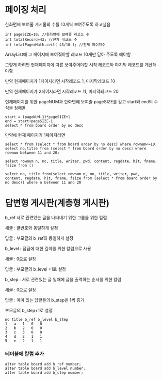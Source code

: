 # 페이징 처리
한화면에 보여줄 게시물의 수를 10개씩 보여주도록 하고싶음
```
int pageSIZE=10; //한화면에 보여줄 레코드 수
int totalRecord=43; //전체 레코드 수
int totalPage=Math.ceil( 43/10 ); //전체 페이지수
```
ArrayList에 그 페이지에 보여줘야할 레코드 10개만 담아 주도록 해야함

그렇게 하려면 현재페이지에 따른 보여주어야할 시작 레코드와 마지막 레코드를 계산해야함

만약 현재페이지가 1페이지라면 시작레코드 1, 마지막레코드 10

만약 현재페이지가 2페이지라면 시작레코드 11, 마지막레코드 20

현재페이지를 위한 pageNUM과 한화면에 보여줄 pageSIZE를 갖고 start와 end의 수식을 정해봄
```
start = (pageNUM-1)*pageSIZE+1
end = start+pageSIZE-1
select * from board order by no desc
```

만약에 현재 페이지가 1페이지라면
```
select * from (select * from board order by no desc) where rownum<=10;
select no,title from (select * from board order by no desc) where rownum between 11 and 20;
```
`select rownum n, no, title, writer, pwd, content, regdate, hit, fname, fsize from ()`
```
select no, title from(select rownum n, no, title, writer, pwd, content, regdate, hit, fname, fsize from (select * from board order by no desc)) where n between 11 and 20
```

# 답변형 게시판(계층형 게시판)
b_ref 서로 관련있는 글을 나타내기 위한 그룹을 위한 컬럼

새글 : 글번호와 동일하게 설정

답글 : 부모글의 b_ref와 동일하게 설정

b_level : 답급에 대한 깊이를 위한 칼럼으로 사용

새글 : 0으로 설정

답글 : 부모글의 b_level +1로 설정

b_step : 서로 관련있는 글 일때에 글을 출력하는 순서를 위한 칼럼

새글 : 0으로 설정

답글 : 이미 있는 답글들의 b_step을 1씩 증가

부모글의 b_step+1로 설정 
```
no title b_ref b_level b_step
1   a	1	0	0
2   b	2	0	0
3   c	3	0	0
4   d	2	1	1
5   e	2	1	1
```

### 테이블에 칼럼 추가
```
alter table board add b_ref number;
alter table board add b_level number;
alter table board add b_step number;
```
      

